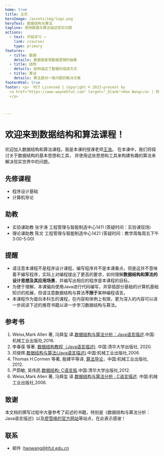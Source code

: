 ```yaml
---
home: true
title: 主页
heroImage: /assets/img/logo.png
heroText: 数据结构与算法
tagline: 使用数据与算法描述现实问题
actions:
  - text: 开始学习 →
    link: /course/
    type: primary
features:
  - title: 数据
    details: 数据是客观数据逻辑的抽象
  - title: 结构
    details: 结构描述了数据的组成方式
  - title: 算法
    details: 算法是对一类问题的解决方案
footerHtml: true
footer: <p>  MIT Licensed | Copyright © 2023-present by
  <a href="https://www.waynehfut.com" target="_blank">Hao Wang</a> | 转载请注明出处 
  </p>



---
```


# 欢迎来到数据结构和算法课程！

欢迎加入数据结构和算法课程。我是本课的授课老师[王浩](https://www.waynehfut.com/)。
在本课中，我们将探讨关于数据结构的基本思想和工具，
并使用这些思想和工具来构建有趣的算法来解决现实世界中的问题。

## 先修课程

- 程序设计基础
- 计算机导论

## 助教

- 实验课助教 张宇涛 工程管理与智能制造中心1411 (答疑时间：实验课现场)
- 理论课助教 陈文  工程管理与智能制造中心1421 (答疑时间：教学周每周五下午3:00-5:00)

## 提醒

- 请注意本课程不是程序设计课程，编写程序并不是本课重点，但是这并不意味着不编写程序，实际上对编程提出了更高的要求，如何理解**数据结构和算法的设计思想及其应用场景**，并编写出相应的程序是本课程的目标。
- 为便于理解，本课偏向使用Java进行代码编写，并穿插部分基础的计算机基础知识的拓展，但请注意数据结构与算法**不限于**某种编程语言。
- 本课程作为面向本科生的课程，在内容和体例上有限，更为深入的内容可以进一步阅读下述的推荐书籍以进一步学习数据结构与算法。

## 参考书

1. Weiss,Mark Allen 著, 冯舜玺 译.[数据结构与算法分析：Java语言描述](https://book.douban.com/subject/3351237/).中国:机械工业出版社,2016.
2. 李春葆 等著. [数据结构教程（Java语言描述)](https://wqbook.wqxuetang.com/book/3219618). 中国:清华大学出版社, 2020.
3. 邓俊辉.[数据结构与算法(Java语言描述)](https://book.douban.com/subject/1506064/).中国:机械工业出版社,2006.
4. Thomas H.Cormen 等著, 殷建平等译, [算法导论](https://book.douban.com/subject/20432061/)，中国:机械工业出版社, 2012.
5. 严蔚敏, 吴伟民.[数据结构: C语言版](https://book.douban.com/subject/24699581/).中国:清华大学出版社,2012.
6. Weiss,Mark Allen 著, 冯舜玺 译.[数据结构与算法分析 : C语言描述](https://book.douban.com/subject/1139426/). 中国:机械工业出版社,2006.

## 致谢

本文档的撰写过程中大量参考了前述的书籍，特别是《数据结构与算法分析：Java语言描述》以及[廖雪峰的官方网站](https://www.liaoxuefeng.com/)等站点，在此表示感谢！

## 联系

- 邮件 :[haowang@hfut.edu.cn](mailto:haowang@hfut.edu.cn)



